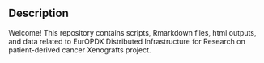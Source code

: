 ## Description

Welcome! This repository contains  scripts, Rmarkdown files, html outputs, and  data related to EurOPDX Distributed Infrastructure for Research on patient-derived cancer Xenografts project. 


